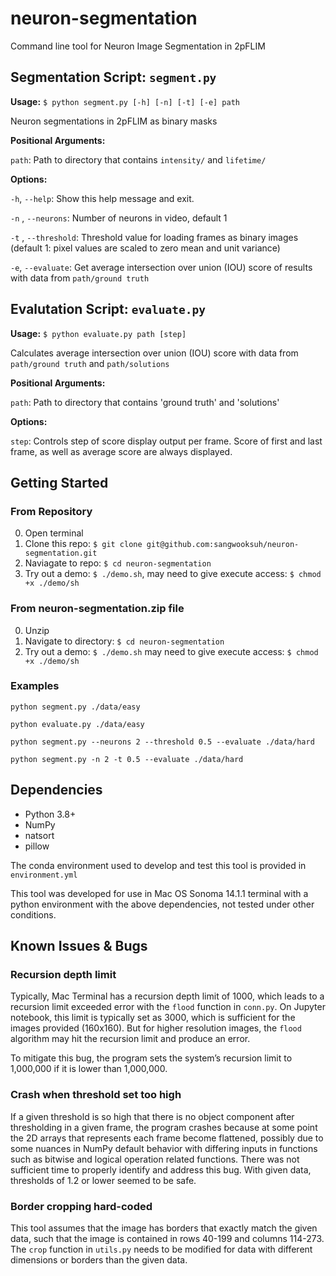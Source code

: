 # neuron-segmentation
Command line tool for Neuron Image Segmentation in 2pFLIM

## Segmentation Script: `segment.py`

**Usage:** `$ python segment.py [-h] [-n] [-t] [-e] path`

Neuron segmentations in 2pFLIM as binary masks

**Positional Arguments:**

  `path`:               Path to directory that contains `intensity/` and `lifetime/`

**Options:**

  `-h`, `--help`:         Show this help message and exit.
  
  `-n` , `--neurons`:     Number of neurons in video, default 1
  
  `-t` , `--threshold`:   Threshold value for loading frames as binary images (default 1: pixel values are scaled to zero mean and unit variance)
                     
  `-e`, `--evaluate`:     Get average intersection over union (IOU) score of results with data from `path/ground truth`

## Evalutation  Script: `evaluate.py`

**Usage:** `$ python evaluate.py path [step]`

Calculates average intersection over union (IOU) score with data from `path/ground truth` and  `path/solutions`

**Positional Arguments:**

  `path`:               Path to directory that contains 'ground truth' and 'solutions'

**Options:**

  `step`: Controls step of score display output per frame. Score of first and last frame, as well as average score are always displayed.

## Getting Started

### From Repository
0. Open terminal
1. Clone this repo: `$ git clone git@github.com:sangwooksuh/neuron-segmentation.git`
2. Naviagate to repo: `$ cd neuron-segmentation`
3. Try out a demo: `$ ./demo.sh`, may need to give execute access: `$ chmod +x ./demo/sh`

### From neuron-segmentation.zip file
0. Unzip
1. Navigate to directory: `$ cd neuron-segmentation`
2. Try out a demo: `$ ./demo.sh` may need to give execute access: `$ chmod +x ./demo/sh`

### Examples

`python segment.py ./data/easy`

`python evaluate.py ./data/easy`

`python segment.py --neurons 2 --threshold 0.5 --evaluate ./data/hard`

`python segment.py -n 2 -t 0.5 --evaluate ./data/hard`

## Dependencies
 - Python 3.8+
 - NumPy
 - natsort
 - pillow

The conda environment used to develop and test this tool is provided in `environment.yml`

This tool was developed for use in Mac OS Sonoma 14.1.1 terminal with a python environment with the above dependencies, not tested under other conditions.

## Known Issues & Bugs

### Recursion depth limit

Typically, Mac Terminal has a recursion depth limit of 1000, which leads to a recursion limit exceeded error with the `flood` function in `conn.py`. On Jupyter notebook, this limit is typically set as 3000, which is sufficient for the images provided (160x160). But for higher resolution images, the `flood` algorithm may hit the recursion limit and produce an error.


To mitigate this bug, the program sets the system’s recursion limit to 1,000,000 if it is lower than 1,000,000. 

### Crash when threshold set too high

If a given threshold is so high that there is no object component after thresholding in a given frame, the program crashes because at some point the 2D arrays that represents each frame become flattened, possibly due to some nuances in NumPy default behavior with differing inputs in functions such as bitwise and logical operation related functions. There was not sufficient time to properly identify and address this bug. With given data, thresholds of 1.2 or lower seemed to be safe.

### Border cropping hard-coded

This tool assumes that the image has borders that exactly match the given data, such that the image is contained in rows 40-199 and columns 114-273. The `crop` function in `utils.py` needs to be modified for data with different dimensions or borders than the given data.


